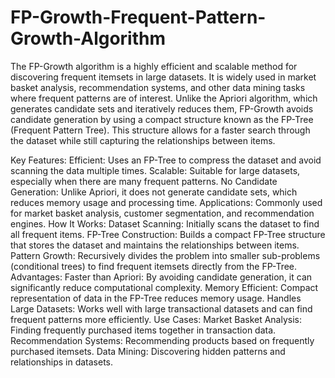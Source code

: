 # FP-Growth-Frequent-Pattern-Growth-Algorithm
The FP-Growth algorithm is a highly efficient and scalable method for discovering frequent itemsets in large datasets. It is widely used in market basket analysis, recommendation systems, and other data mining tasks where frequent patterns are of interest.
Unlike the Apriori algorithm, which generates candidate sets and iteratively reduces them, FP-Growth avoids candidate generation by using a compact structure known as the FP-Tree (Frequent Pattern Tree). This structure allows for a faster search through the dataset while still capturing the relationships between items.

Key Features:
Efficient: Uses an FP-Tree to compress the dataset and avoid scanning the data multiple times.
Scalable: Suitable for large datasets, especially when there are many frequent patterns.
No Candidate Generation: Unlike Apriori, it does not generate candidate sets, which reduces memory usage and processing time.
Applications: Commonly used for market basket analysis, customer segmentation, and recommendation engines.
How It Works:
Dataset Scanning: Initially scans the dataset to find all frequent items.
FP-Tree Construction: Builds a compact FP-Tree structure that stores the dataset and maintains the relationships between items.
Pattern Growth: Recursively divides the problem into smaller sub-problems (conditional trees) to find frequent itemsets directly from the FP-Tree.
Advantages:
Faster than Apriori: By avoiding candidate generation, it can significantly reduce computational complexity.
Memory Efficient: Compact representation of data in the FP-Tree reduces memory usage.
Handles Large Datasets: Works well with large transactional datasets and can find frequent patterns more efficiently.
Use Cases:
Market Basket Analysis: Finding frequently purchased items together in transaction data.
Recommendation Systems: Recommending products based on frequently purchased itemsets.
Data Mining: Discovering hidden patterns and relationships in datasets.
